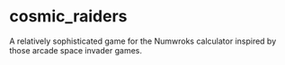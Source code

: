 # cosmic_raiders
A relatively sophisticated game for the Numwroks calculator inspired by those arcade space invader games. 

